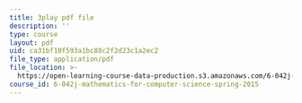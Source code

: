 ```yaml
---
title: 3play pdf file
description: ''
type: course
layout: pdf
uid: ca31bf10f593a1bc88c2f2d23c1a2ec2
file_type: application/pdf
file_location: >-
  https://open-learning-course-data-production.s3.amazonaws.com/6-042j-mathematics-for-computer-science-spring-2015/ca31bf10f593a1bc88c2f2d23c1a2ec2_ALn1McUXg-c.pdf
course_id: 6-042j-mathematics-for-computer-science-spring-2015
---
```


